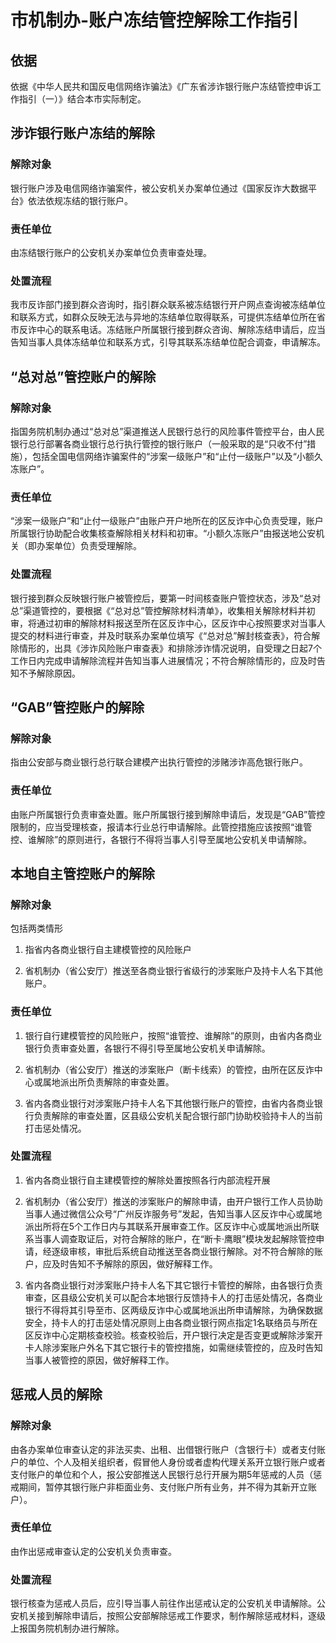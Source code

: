 # 市机制办-账户冻结管控解除工作指引

## 依据

依据《中华人民共和国反电信网络诈骗法》《广东省涉诈银行账户冻结管控申诉工作指引（一）》结合本市实际制定。

## 涉诈银行账户冻结的解除

### 解除对象

银行账户涉及电信网络诈骗案件，被公安机关办案单位通过《国家反诈大数据平台》依法依规冻结的银行账户。

### 责任单位

由冻结银行账户的公安机关办案单位负责审查处理。

### 处置流程

我市反诈部门接到群众咨询时，指引群众联系被冻结银行开户网点查询被冻结单位和联系方式，如群众反映无法与异地的冻结单位取得联系，可提供冻结单位所在省市反诈中心的联系电话。冻结账户所属银行接到群众咨询、解除冻结申请后，应当告知当事人具体冻结单位和联系方式，引导其联系冻结单位配合调查，申请解冻。

## “总对总”管控账户的解除

### 解除对象

指国务院机制办通过“总对总”渠道推送人民银行总行的风险事件管控平台，由人民银行总行部署各商业银行总行执行管控的银行账户（一般采取的是“只收不付”措施），包括全国电信网络诈骗案件的“涉案一级账户”和“止付一级账户”以及“小额久冻账户”。

### 责任单位

“涉案一级账户”和“止付一级账户”由账户开户地所在的区反诈中心负责受理，账户所属银行协助配合收集核查解除相关材料和初审。“小额久冻账户”由报送地公安机关（即办案单位）负责受理解除。

### 处置流程

银行接到群众反映银行账户被管控后，要第一时间核查账户管控状态，涉及“总对总”渠道管控的，要根据《“总对总”管控解除材料清单》，收集相关解除材料并初审，将通过初审的解除材料报送至所在区反诈中心，区反诈中心按照要求对当事人提交的材料进行审查，并及时联系办案单位填写《“总对总”解封核查表》，符合解除情形的，出具《涉诈风险账户审查表》和排除涉诈情况说明，自受理之日起7个工作日内完成申请解除流程并告知当事人进展情况；不符合解除情形的，应及时告知不予解除原因。

## “GAB”管控账户的解除

### 解除对象

指由公安部与商业银行总行联合建模产出执行管控的涉赌涉诈高危银行账户。

### 责任单位

由账户所属银行负责审查处置。账户所属银行接到解除申请后，发现是“GAB”管控限制的，应当受理核查，报请本行业总行申请解除。此管控措施应该按照“谁管控、谁解除”的原则进行，各银行不得将当事人引导至属地公安机关申请解除。

## 本地自主管控账户的解除

### 解除对象

包括两类情形

1. 指省内各商业银行自主建模管控的风险账户

2. 省机制办（省公安厅）推送至各商业银行省级行的涉案账户及持卡人名下其他账户。

### 责任单位

1. 银行自行建模管控的风险账户，按照“谁管控、谁解除”的原则，由省内各商业银行负责审查处置，各银行不得引导至属地公安机关申请解除。

2. 省机制办（省公安厅）推送的涉案账户（断卡线索）的管控，由所在区反诈中心或属地派出所负责解除的审查处置。

3. 省内各商业银行对涉案账户持卡人名下其他银行账户的管控，由省内各商业银行负责解除的审查处置，区县级公安机关配合银行部门协助校验持卡人的当前打击惩处情况。


### 处置流程

1. 省内各商业银行自主建模管控的解除处置按照各行内部流程开展

2. 省机制办（省公安厅）推送的涉案账户的解除申请，由开户银行工作人员协助当事人通过微信公众号“广州反诈服务号”发起，告知当事人区反诈中心或属地派出所将在5个工作日内与其联系开展审查工作。区反诈中心或属地派出所联系当事人调查取证后，对符合解除的账户，在“断卡·鹰眼”模块发起解除管控申请，经逐级审核，审批后系统自动推送至各商业银行解除。对不符合解除的账户，应及时告知不予解除的原因，做好解释工作。

3. 省内各商业银行对涉案账户持卡人名下其它银行卡管控的解除，由各银行负责审查，区县级公安机关可以配合本地银行反馈持卡人的打击惩处情况，各商业银行不得将其引导至市、区两级反诈中心或属地派出所申请解除，为确保数据安全，持卡人的打击惩处情况原则上由各商业银行网点指定1名联络员与所在区反诈中心定期核查校验。核查校验后，开户银行决定是否变更或解除涉案开卡人除涉案账户外名下其它银行卡的管控措施，如需继续管控的，应及时告知当事人被管控的原因，做好解释工作。

## 惩戒人员的解除

### 解除对象

由各办案单位审查认定的非法买卖、出租、出借银行账户（含银行卡）或者支付账户的单位、个人及相关组织者，假冒他人身份或者虚构代理关系开立银行账户或者支付账户的单位和个人，报公安部推送人民银行总行开展为期5年惩戒的人员（惩戒期间，暂停其银行账户非柜面业务、支付账户所有业务，并不得为其新开立账户）。

### 责任单位

由作出惩戒审查认定的公安机关负责审查。

### 处置流程

银行核查为惩戒人员后，应引导当事人前往作出惩戒认定的公安机关申请解除。公安机关接到解除申请后，按照公安部解除惩戒工作要求，制作解除惩戒材料，逐级上报国务院机制办进行解除。
